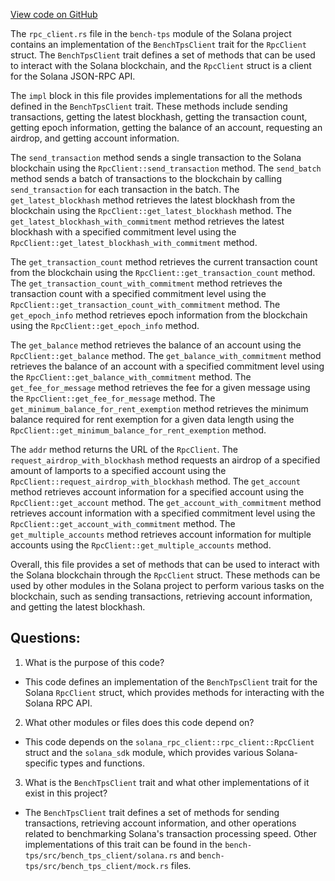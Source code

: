 
[View code on GitHub](https://github.com/solana-labs/solana/blob/master/bench-tps/src/bench_tps_client/rpc_client.rs)

The `rpc_client.rs` file in the `bench-tps` module of the Solana project contains an implementation of the `BenchTpsClient` trait for the `RpcClient` struct. The `BenchTpsClient` trait defines a set of methods that can be used to interact with the Solana blockchain, and the `RpcClient` struct is a client for the Solana JSON-RPC API.

The `impl` block in this file provides implementations for all the methods defined in the `BenchTpsClient` trait. These methods include sending transactions, getting the latest blockhash, getting the transaction count, getting epoch information, getting the balance of an account, requesting an airdrop, and getting account information.

The `send_transaction` method sends a single transaction to the Solana blockchain using the `RpcClient::send_transaction` method. The `send_batch` method sends a batch of transactions to the blockchain by calling `send_transaction` for each transaction in the batch. The `get_latest_blockhash` method retrieves the latest blockhash from the blockchain using the `RpcClient::get_latest_blockhash` method. The `get_latest_blockhash_with_commitment` method retrieves the latest blockhash with a specified commitment level using the `RpcClient::get_latest_blockhash_with_commitment` method.

The `get_transaction_count` method retrieves the current transaction count from the blockchain using the `RpcClient::get_transaction_count` method. The `get_transaction_count_with_commitment` method retrieves the transaction count with a specified commitment level using the `RpcClient::get_transaction_count_with_commitment` method. The `get_epoch_info` method retrieves epoch information from the blockchain using the `RpcClient::get_epoch_info` method.

The `get_balance` method retrieves the balance of an account using the `RpcClient::get_balance` method. The `get_balance_with_commitment` method retrieves the balance of an account with a specified commitment level using the `RpcClient::get_balance_with_commitment` method. The `get_fee_for_message` method retrieves the fee for a given message using the `RpcClient::get_fee_for_message` method. The `get_minimum_balance_for_rent_exemption` method retrieves the minimum balance required for rent exemption for a given data length using the `RpcClient::get_minimum_balance_for_rent_exemption` method.

The `addr` method returns the URL of the `RpcClient`. The `request_airdrop_with_blockhash` method requests an airdrop of a specified amount of lamports to a specified account using the `RpcClient::request_airdrop_with_blockhash` method. The `get_account` method retrieves account information for a specified account using the `RpcClient::get_account` method. The `get_account_with_commitment` method retrieves account information with a specified commitment level using the `RpcClient::get_account_with_commitment` method. The `get_multiple_accounts` method retrieves account information for multiple accounts using the `RpcClient::get_multiple_accounts` method.

Overall, this file provides a set of methods that can be used to interact with the Solana blockchain through the `RpcClient` struct. These methods can be used by other modules in the Solana project to perform various tasks on the blockchain, such as sending transactions, retrieving account information, and getting the latest blockhash.
## Questions: 
 1. What is the purpose of this code?
- This code defines an implementation of the `BenchTpsClient` trait for the Solana `RpcClient` struct, which provides methods for interacting with the Solana RPC API.

2. What other modules or files does this code depend on?
- This code depends on the `solana_rpc_client::rpc_client::RpcClient` struct and the `solana_sdk` module, which provides various Solana-specific types and functions.

3. What is the `BenchTpsClient` trait and what other implementations of it exist in this project?
- The `BenchTpsClient` trait defines a set of methods for sending transactions, retrieving account information, and other operations related to benchmarking Solana's transaction processing speed. Other implementations of this trait can be found in the `bench-tps/src/bench_tps_client/solana.rs` and `bench-tps/src/bench_tps_client/mock.rs` files.